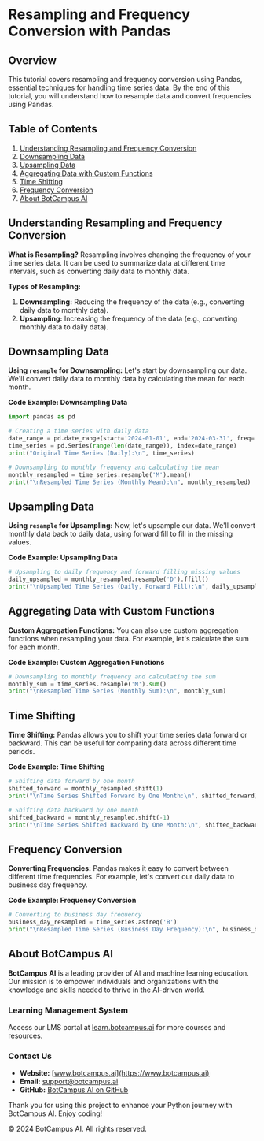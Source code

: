 # Resampling and Frequency Conversion with Pandas

## Overview
This tutorial covers resampling and frequency conversion using Pandas, essential techniques for handling time series data. By the end of this tutorial, you will understand how to resample data and convert frequencies using Pandas.

## Table of Contents
1. [Understanding Resampling and Frequency Conversion](#understanding-resampling-and-frequency-conversion)
2. [Downsampling Data](#downsampling-data)
3. [Upsampling Data](#upsampling-data)
4. [Aggregating Data with Custom Functions](#aggregating-data-with-custom-functions)
5. [Time Shifting](#time-shifting)
6. [Frequency Conversion](#frequency-conversion)
7. [About BotCampus AI](#about-botcampus-ai)

## Understanding Resampling and Frequency Conversion

**What is Resampling?**
Resampling involves changing the frequency of your time series data. It can be used to summarize data at different time intervals, such as converting daily data to monthly data.

**Types of Resampling:**
1. **Downsampling:** Reducing the frequency of the data (e.g., converting daily data to monthly data).
2. **Upsampling:** Increasing the frequency of the data (e.g., converting monthly data to daily data).

## Downsampling Data

**Using `resample` for Downsampling:**
Let's start by downsampling our data. We'll convert daily data to monthly data by calculating the mean for each month.

**Code Example: Downsampling Data**
```python
import pandas as pd

# Creating a time series with daily data
date_range = pd.date_range(start='2024-01-01', end='2024-03-31', freq='D')
time_series = pd.Series(range(len(date_range)), index=date_range)
print("Original Time Series (Daily):\n", time_series)

# Downsampling to monthly frequency and calculating the mean
monthly_resampled = time_series.resample('M').mean()
print("\nResampled Time Series (Monthly Mean):\n", monthly_resampled)
```

## Upsampling Data

**Using `resample` for Upsampling:**
Now, let's upsample our data. We'll convert monthly data back to daily data, using forward fill to fill in the missing values.

**Code Example: Upsampling Data**
```python
# Upsampling to daily frequency and forward filling missing values
daily_upsampled = monthly_resampled.resample('D').ffill()
print("\nUpsampled Time Series (Daily, Forward Fill):\n", daily_upsampled)
```

## Aggregating Data with Custom Functions

**Custom Aggregation Functions:**
You can also use custom aggregation functions when resampling your data. For example, let's calculate the sum for each month.

**Code Example: Custom Aggregation Functions**
```python
# Downsampling to monthly frequency and calculating the sum
monthly_sum = time_series.resample('M').sum()
print("\nResampled Time Series (Monthly Sum):\n", monthly_sum)
```

## Time Shifting

**Time Shifting:**
Pandas allows you to shift your time series data forward or backward. This can be useful for comparing data across different time periods.

**Code Example: Time Shifting**
```python
# Shifting data forward by one month
shifted_forward = monthly_resampled.shift(1)
print("\nTime Series Shifted Forward by One Month:\n", shifted_forward)

# Shifting data backward by one month
shifted_backward = monthly_resampled.shift(-1)
print("\nTime Series Shifted Backward by One Month:\n", shifted_backward)
```

## Frequency Conversion

**Converting Frequencies:**
Pandas makes it easy to convert between different time frequencies. For example, let's convert our daily data to business day frequency.

**Code Example: Frequency Conversion**
```python
# Converting to business day frequency
business_day_resampled = time_series.asfreq('B')
print("\nResampled Time Series (Business Day Frequency):\n", business_day_resampled)
```

## About BotCampus AI

**BotCampus AI** is a leading provider of AI and machine learning education. Our mission is to empower individuals and organizations with the knowledge and skills needed to thrive in the AI-driven world.

### Learning Management System
Access our LMS portal at [learn.botcampus.ai](https://learn.botcampus.ai) for more courses and resources.

### Contact Us
- **Website:** [www.botcampus.ai](https://www.botcampus.ai)
- **Email:** support@botcampus.ai
- **GitHub:** [BotCampus AI on GitHub](https://github.com/Bot-Campus-AI/advanced-python)

Thank you for using this project to enhance your Python journey with BotCampus AI. Enjoy coding!

© 2024 BotCampus AI. All rights reserved.